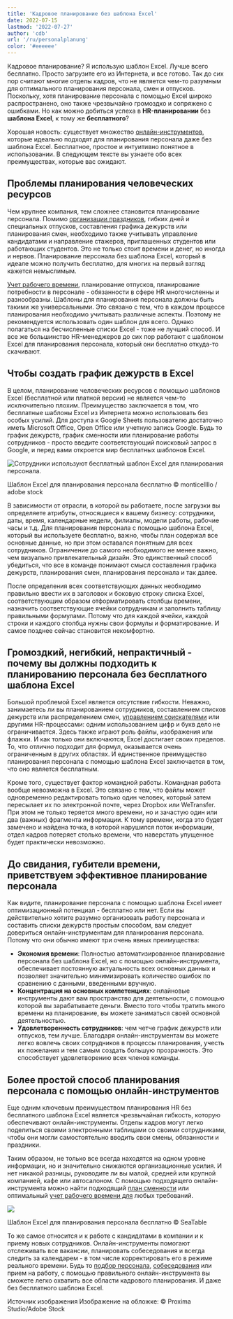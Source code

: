 ```yaml
---
title: 'Кадровое планирование без шаблона Excel'
date: 2022-07-15
lastmod: '2022-07-27'
author: 'cdb'
url: '/ru/personalplanung'
color: '#eeeeee'
---
```


Кадровое планирование? Я использую шаблон Excel. Лучше всего бесплатно. Просто загрузите его из Интернета, и все готово. Так до сих пор считают многие отделы кадров, что не является чем-то разумным для оптимального планирования персонала, смен и отпусков. Поскольку, хотя планирование персонала с помощью Excel широко распространено, оно также чрезвычайно громоздко и сопряжено с ошибками. Но как можно добиться успеха в **HR-планировании** без **шаблона Excel**, к тому же **бесплатного**?

Хорошая новость: существует множество [онлайн-инструментов](https://seatable.io/ru/projekt-management-tool/), которые идеально подходят для планирования персонала даже без шаблона Excel. Бесплатное, простое и интуитивно понятное в использовании. В следующем тексте вы узнаете обо всех преимуществах, которые вас ожидают.

## Проблемы планирования человеческих ресурсов

Чем крупнее компания, тем сложнее становится планирование персонала. Помимо [организации праздников](https://seatable.io/ru/urlaubs-planer/), гибких дней и специальных отпусков, составления графика дежурств или планирования смен, необходимо также учитывать управление кандидатами и направление стажеров, приглашенных студентов или работающих студентов. Это не только стоит времени и денег, но иногда и нервов. Планирование персонала без шаблона Excel, который в идеале можно получить бесплатно, для многих на первый взгляд кажется немыслимым.

[Учет рабочего времени](https://seatable.io/ru/arbeitszeiterfassung-in-excel/), планирование отпусков, планирование потребности в персонале - обязанности в сфере HR многочисленны и разнообразны. Шаблоны для планирования персонала должны быть такими же универсальными. Это связано с тем, что в каждом процессе планирования необходимо учитывать различные аспекты. Поэтому не рекомендуется использовать один шаблон для всего. Однако полагаться на бесчисленные списки Excel - тоже не лучший способ. И все же большинство HR-менеджеров до сих пор работают с шаблоном Excel для планирования персонала, который они бесплатно откуда-то скачивают.

## Чтобы создать график дежурств в Excel

В целом, планирование человеческих ресурсов с помощью шаблонов Excel (бесплатной или платной версии) не является чем-то исключительно плохим. Преимущество заключается в том, что бесплатные шаблоны Excel из Интернета можно использовать без особых усилий. Для доступа к Google Sheets пользователю достаточно иметь Microsoft Office, Open Office или учетную запись Google. Будь то график дежурств, график сменности или планирование работы сотрудников - просто введите соответствующий поисковый запрос в Google, и перед вами откроется мир бесплатных шаблонов Excel.

![Сотрудники используют бесплатный шаблон Excel для планирования персонала.](https://seatable.io/wp-content/uploads/2022/06/Personalplanung-Excel-Vorlage-kostenlos_AdobeStock_343110940_bearbeitet-711x474.jpg)

Шаблон Excel для планирования персонала бесплатно © monticellllo / adobe stock

В зависимости от отрасли, в которой вы работаете, после загрузки вы определяете атрибуты, относящиеся к вашему бизнесу: сотрудники, даты, время, календарные недели, филиалы, модели работы, рабочие часы и т.д. Для планирования персонала с помощью шаблона Excel, который вы используете бесплатно, важно, чтобы план содержал все основные данные, но при этом оставался понятным для всех сотрудников. Ограничение до самого необходимого не менее важно, чем визуально привлекательный дизайн. Это единственный способ убедиться, что все в команде понимают смысл составления графика дежурств, планирования смен, планирования персонала и так далее.

После определения всех соответствующих данных необходимо правильно ввести их в заголовок и боковую строку списка Excel, соответствующим образом отформатировать столбцы времени, назначить соответствующие ячейки сотрудникам и заполнить таблицу правильными формулами. Потому что для каждой ячейки, каждой строки и каждого столбца нужны свои формулы и форматирование. И самое позднее сейчас становится некомфортно.

## Громоздкий, негибкий, непрактичный - почему вы должны подходить к планированию персонала без бесплатного шаблона Excel

Большой проблемой Excel является отсутствие гибкости. Неважно, занимаетесь ли вы планированием сотрудников, составлением списков дежурств или распределением смен, [управлением соискателями](https://seatable.io/ru/neue-mitarbeiter-finden-bewerbungsprozess-recruitement/) или другими HR-процессами: одним использованием цифр и букв дело не ограничивается. Здесь также играют роль файлы, изображения или флажки. И как только они включаются, Excel достигает своих пределов. То, что отлично подходит для формул, оказывается очень ограниченным в других областях. И единственное преимущество планирования персонала с помощью шаблона Excel заключается в том, что оно является бесплатным.

Кроме того, существует фактор командной работы. Командная работа вообще невозможна в Excel. Это связано с тем, что файлы может одновременно редактировать только один человек, который затем пересылает их по электронной почте, через Dropbox или WeTransfer. При этом не только теряется много времени, но и зачастую один или два (важных) фрагмента информации. К тому времени, когда это будет замечено и найдена точка, в которой нарушился поток информации, отдел кадров потеряет столько времени, что наверстать упущенное будет практически невозможно.

## До свидания, губители времени, приветствуем эффективное планирование персонала

Как видите, планирование персонала с помощью шаблона Excel имеет оптимизационный потенциал - бесплатно или нет. Если вы действительно хотите разумно организовать работу персонала и составить списки дежурств простым способом, вам следует довериться онлайн-инструментам для планирования персонала. Потому что они обычно имеют три очень явных преимущества:

- **Экономия времени**: Полностью автоматизированное планирование персонала без шаблона Excel, но с помощью онлайн-инструмента, обеспечивает постоянную актуальность всех основных данных и позволяет значительно минимизировать количество ошибок по сравнению с данными, введенными вручную.
- **Концентрация на основных компетенциях**: онлайновые инструменты дают вам пространство для деятельности, с помощью которой вы зарабатываете деньги. Вместо того чтобы тратить много времени на планирование, вы можете заниматься своей основной деятельностью.
- **Удовлетворенность сотрудников**: чем четче график дежурств или отпусков, тем лучше. Благодаря онлайн-инструментам вы можете легко вовлечь своих сотрудников в процессы планирования, учесть их пожелания и тем самым создать большую прозрачность. Это способствует удовлетворению всех членов команды.

## Более простой способ планирования персонала с помощью онлайн-инструментов

Еще одним ключевым преимуществом планирования HR без бесплатного шаблона Excel является чрезвычайная гибкость, которую обеспечивают онлайн-инструменты. Отделы кадров могут легко поделиться своими электронными таблицами со своими сотрудниками, чтобы они могли самостоятельно вводить свои смены, обязанности и праздники.

Таким образом, не только все всегда находятся на одном уровне информации, но и значительно снижаются организационные усилия. И нет никакой разницы, руководите ли вы малой, средней или крупной компанией, кафе или автосалоном. С помощью подходящего онлайн-инструмента можно найти подходящий [план сменности](https://seatable.io/ru/vorlage/nmmouofjq5mw4cobogtgog/) или оптимальный [учет рабочего времени для](https://seatable.io/ru/vorlage/dkcp4_k3rnsb4d9sskb6qw/) любых требований.

![](https://seatable.io/wp-content/uploads/2022/06/Personalplanung-Excel-Vorlage-kostenlos-1088x428.png)

Шаблон Excel для планирования персонала бесплатно © SeaTable

То же самое относится и к работе с кандидатами в компании и к приему новых сотрудников. Онлайн-инструменты помогают отслеживать все вакансии, планировать собеседования и всегда следить за календарем - в том числе корректировать его в режиме реального времени. Будь то [подбор персонала](https://seatable.io/ru/vorlage/nbmf4z3_rssykhs-3egoqa/), [собеседования](https://seatable.io/ru/vorlage/fg-byiujqtsxggm61en_ug/) или прием на работу, с помощью правильного онлайн-инструмента вы сможете легко охватить все области кадрового планирования. И даже без бесплатного шаблона Excel.

Источник изображения Изображение на обложке: © Proxima Studio/Adobe Stock
